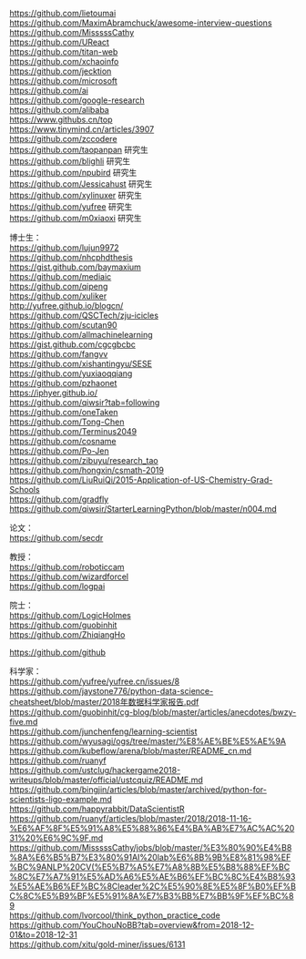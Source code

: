 https://github.com/lietoumai    
https://github.com/MaximAbramchuck/awesome-interview-questions       
https://github.com/MisssssCathy  
https://github.com/UReact  
https://github.com/titan-web  
https://github.com/xchaoinfo  
https://github.com/jecktion  
https://github.com/microsoft  
https://github.com/ai  
https://github.com/google-research  
https://github.com/alibaba  
https://www.githubs.cn/top  
https://www.tinymind.cn/articles/3907  
https://github.com/zccodere  
https://github.com/taopanpan   研究生      
https://github.com/blighli   研究生     
https://github.com/npubird  研究生     
https://github.com/Jessicahust  研究生    
https://github.com/xylinuxer    研究生    
https://github.com/yufree    研究生    
https://github.com/m0xiaoxi    研究生    

博士生：    
https://github.com/lujun9972    
https://github.com/nhcphdthesis   
https://gist.github.com/baymaxium    
https://github.com/mediaic     
https://github.com/qipeng    
https://github.com/xuliker    
http://yufree.github.io/blogcn/    
https://github.com/QSCTech/zju-icicles    
https://github.com/scutan90    
https://github.com/allmachinelearning    
https://gist.github.com/cgcgbcbc    
https://github.com/fangvv    
https://github.com/xishantingyu/SESE   
https://github.com/yuxiaoqqiang     
https://github.com/pzhaonet     
https://iphyer.github.io/   
https://github.com/qiwsir?tab=following    
https://github.com/oneTaken   
https://github.com/Tong-Chen    
https://github.com/Terminus2049     
https://github.com/cosname     
https://github.com/Po-Jen     
https://github.com/zibuyu/research_tao   
https://github.com/hongxin/csmath-2019     
https://github.com/LiuRuiQi/2015-Application-of-US-Chemistry-Grad-Schools    
https://github.com/gradfly      
https://github.com/qiwsir/StarterLearningPython/blob/master/n004.md   

论文：   
https://github.com/secdr   

教授：   
https://github.com/roboticcam    
https://github.com/wizardforcel    
https://github.com/logpai    

院士：   
https://github.com/LogicHolmes    
https://github.com/guobinhit    
https://github.com/ZhiqiangHo   

https://github.com/github   

科学家：  
https://github.com/yufree/yufree.cn/issues/8   
https://github.com/jaystone776/python-data-science-cheatsheet/blob/master/2018年数据科学家报告.pdf    
https://github.com/guobinhit/cg-blog/blob/master/articles/anecdotes/bwzy-five.md   
https://github.com/junchenfeng/learning-scientist    
https://github.com/wyusagi/ogs/tree/master/%E8%AE%BE%E5%AE%9A    
https://github.com/kubeflow/arena/blob/master/README_cn.md   
https://github.com/ruanyf    
https://github.com/ustclug/hackergame2018-writeups/blob/master/official/ustcquiz/README.md    
https://github.com/bingjin/articles/blob/master/archived/python-for-scientists-ligo-example.md    
https://github.com/happyrabbit/DataScientistR    
https://github.com/ruanyf/articles/blob/master/2018/2018-11-16-%E6%AF%8F%E5%91%A8%E5%88%86%E4%BA%AB%E7%AC%AC%2031%20%E6%9C%9F.md   
https://github.com/MisssssCathy/jobs/blob/master/%E3%80%90%E4%B8%8A%E6%B5%B7%E3%80%91AI%20lab%E6%8B%9B%E8%81%98%EF%BC%9ANLP%20CV(%E5%B7%A5%E7%A8%8B%E5%B8%88%EF%BC%8C%E7%A7%91%E5%AD%A6%E5%AE%B6%EF%BC%8C%E4%B8%93%E5%AE%B6%EF%BC%8Cleader%2C%E5%90%8E%E5%8F%B0%EF%BC%8C%E5%B9%BF%E5%91%8A%E7%B3%BB%E7%BB%9F%EF%BC%89    
https://github.com/lvorcool/think_python_practice_code    
https://github.com/YouChouNoBB?tab=overview&from=2018-12-01&to=2018-12-31    
https://github.com/xitu/gold-miner/issues/6131    


